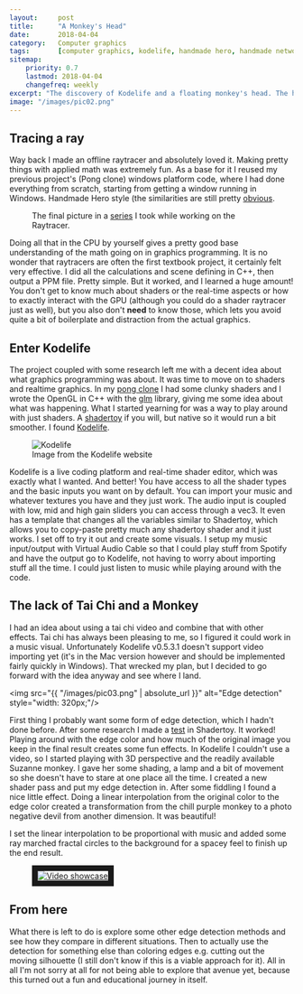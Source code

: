 ```yaml
---
layout:     post
title:      "A Monkey's Head"
date:       2018-04-04
category:   Computer graphics
tags:       [computer graphics, kodelife, handmade hero, handmade network, shadertoy]
sitemap:
    priority: 0.7
    lastmod: 2018-04-04
    changefreq: weekly
excerpt: "The discovery of Kodelife and a floating monkey's head. The head of a monkey. Suzanne. She has a name."
image: "/images/pic02.png"
---
```


## Tracing a ray
Way back I made an offline raytracer and absolutely loved it. Making pretty things with applied math was
extremely fun. As a base for it I reused my previous project's (Pong clone) windows platform code, where I had done everything from
scratch, starting from getting a window running in Windows. Handmade Hero style (the similarities are still
pretty [obvious](https://github.com/schme/KoomGL/blob/master/src/win_platform.cpp).

<figure class="image right">
    <img src="https://i.imgur.com/Wn2w2GA.png" alt="" />
    <figcaption>The final picture in a <a href="https://imgur.com/a/WPOrt/">series</a> I took while working on the Raytracer.</figcaption>
</figure>

Doing all that in the CPU by yourself gives a pretty good base understanding of the math going on in graphics programming.
It is no wonder that raytracers are often the first textbook project, it certainly felt very effective.
I did all the calculations and scene defining in C++, then output a PPM file. Pretty simple. But it worked, and I learned
a huge amount! You don't get to know much about shaders or the real-time aspects or how to exactly interact with the GPU
(although you could do a shader raytracer just as well), but you also don't **need** to know those, which lets you avoid quite a bit of
boilerplate and distraction from the actual graphics.

## Enter Kodelife

The project coupled with some research left me with a decent idea about what graphics programming was about. It was time to move on to
shaders and realtime graphics. In my [pong clone](https://www.youtube.com/watch?v=GmkdIcI93SM&t=4s) I had some clunky
shaders and I wrote the OpenGL in C++ with the [glm](https://glm.g-truc.net/0.9.8/index.html) library, giving me some idea about what
was happening. What I started yearning for was a way to play around with just shaders. A [shadertoy](https://www.shadertoy.com) if you will,
but native so it would run a bit smoother. I found [Kodelife](https://hexler.net/software/kodelife).

<figure class="image left">
    <img src="https://hexler.net/gfx/_software/kodelife-screens-06.png" alt="Kodelife" />
    <figcaption>Image from the Kodelife website</figcaption>
</figure>

Kodelife is a live coding platform and real-time shader editor, which was exactly what I wanted. And better! You have access to all the
shader types and the basic inputs you want on by default. You can import your music and whatever textures you have and they just work.
The audio input is coupled with low, mid and high gain sliders you can access through a vec3. It even has a template that changes all the variables
similar to Shadertoy, which allows you to copy-paste pretty much any shadertoy shader and it just works. I set off to try it out and create some
visuals. I setup my music input/output with Virtual Audio Cable so that I could play stuff from Spotify and have the output go to Kodelife,
not having to worry about importing stuff all the time. I could just listen to music while playing around with the code.

## The lack of Tai Chi and a Monkey

I had an idea about using a tai chi video and combine that with other effects. Tai chi has always been pleasing to me, so I figured it could work
in a music visual. Unfortunately Kodelife v0.5.3.1 doesn't support video importing yet (it's in the Mac version however and
should be implemented fairly quickly in Windows). That wrecked my plan, but I decided to go forward with the idea anyway and see where I land.

<span class="image right"><img src="{{ "/images/pic03.png" | absolute_url }}" alt="Edge detection" style="width: 320px;"/></span>

First thing I probably want some form of edge detection, which I hadn't done before. After some research I made a [test](https://www.shadertoy.com/view/XsVyWW)
in Shadertoy. It worked! Playing around with the edge color and how much of the original image you keep in the final result creates some fun effects.
In Kodelife I couldn't use a video, so I started playing with 3D perspective and the readily available Suzanne monkey. I gave her some shading, a lamp
and a bit of movement so she doesn't have to stare at one place all the time. I created a new shader pass and put my edge detection in. After some fiddling
I found a nice little effect. Doing a linear interpolation from the original color to the edge color created a transformation from the chill purple monkey
to a photo negative devil from another dimension. It was beautiful!

I set the linear interpolation to be proportional with music and added some ray marched fractal circles to the background for a spacey feel to finish up the end result.

<figure class="image">
    <a href="http://www.youtube.com/watch?feature=player_embedded&v=FNkV6vaQMEk" target="_blank">
    <img src="http://img.youtube.com/vi/FNkV6vaQMEk/0.jpg" alt="Video showcase" border="10" />
    </a>
</figure>


## From here

What there is left to do is explore some other edge detection methods and see how they compare in different situations. Then to actually use the
detection for something else than coloring edges e.g. cutting out the moving silhouette (I still don't know if this is a viable approach for it).
All in all I'm not sorry at all for not being able to explore that avenue yet, because this turned out a fun and educational journey in itself.
